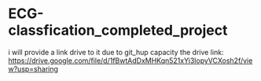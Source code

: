 # ECG-classfication_completed_project
i will provide a link drive to it due to git_hup capacity
the drive link: https://drive.google.com/file/d/1fBwtAdDxMHKqn521xYi3lopyVCXosh2f/view?usp=sharing
